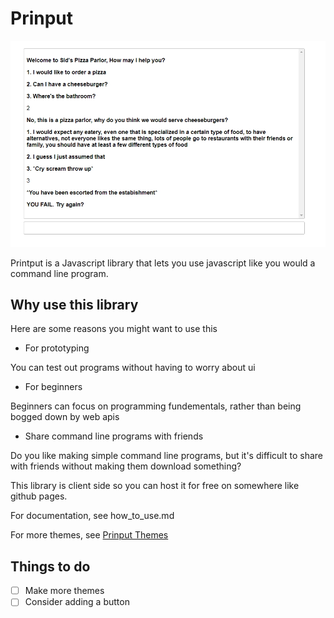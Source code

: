# Prinput

![screenshot](./images/preview2.jpg)

Printput is a Javascript library that lets you use javascript like you would a command line program.

## Why use this library

Here are some reasons you might want to use this
- For prototyping

You can test out programs without having to worry about ui

- For beginners

Beginners can focus on programming fundementals, rather than being bogged down by web apis

- Share command line programs with friends

Do you like making simple command line programs, but it's difficult to share with friends without making them download something?

This library is client side so you can host it for free on somewhere like github pages.

For documentation, see how_to_use.md

For more themes, see [Prinput Themes](https://github.com/Falazi/Prinput-Themes)


## Things to do
- [ ] Make more themes
- [ ] Consider adding a button
